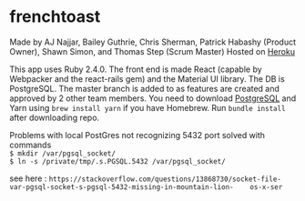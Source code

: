 # frenchtoast
Made by AJ Najjar, Bailey Guthrie, Chris Sherman, Patrick Habashy (Product Owner), Shawn Simon, and Thomas Step (Scrum Master)
Hosted on [Heroku](https://thefrenchiesttoast.herokuapp.com/)

This app uses Ruby 2.4.0. The front end is made React (capable by Webpacker and the react-rails gem) and the Material UI library. The DB is PostgreSQL. The master branch is added to as features are created and approved by 2 other team members.
You need to download [PostgreSQL](https://postgresapp.com/) and Yarn using `brew install yarn` if you have Homebrew. Run `bundle install` after downloading repo.
  
Problems with local PostGres not recognizing 5432 port solved with commands  
`$ mkdir /var/pgsql_socket/`  
`$ ln -s /private/tmp/.s.PGSQL.5432 /var/pgsql_socket/ `   

 see here : `https://stackoverflow.com/questions/13868730/socket-file-var-pgsql-socket-s-pgsql-5432-missing-in-mountain-lion-    os-x-ser`  
